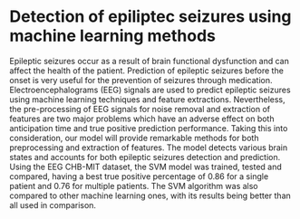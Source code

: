 # Detection of epiliptec seizures using machine learning methods
Epileptic seizures occur as a result of brain functional dysfunction and can affect the health of the
patient. Prediction of epileptic seizures before the onset is very useful for the prevention of seizures
through medication. Electroencephalograms (EEG) signals are used to predict epileptic seizures
using machine learning techniques and feature extractions. Nevertheless, the pre-processing of
EEG signals for noise removal and extraction of features are two major problems which have an
adverse effect on both anticipation time and true positive prediction performance. Taking this into
consideration, our model will provide remarkable methods for both preprocessing and extraction
of features. The model detects various brain states and accounts for both epileptic seizures
detection and prediction. Using the EEG CHB-MIT dataset, the SVM model was trained, tested
and compared, having a best true positive percentage of 0.86 for a single patient and 0.76 for
multiple patients. The SVM algorithm was also compared to other machine learning ones, with its
results being better than all used in comparison.
